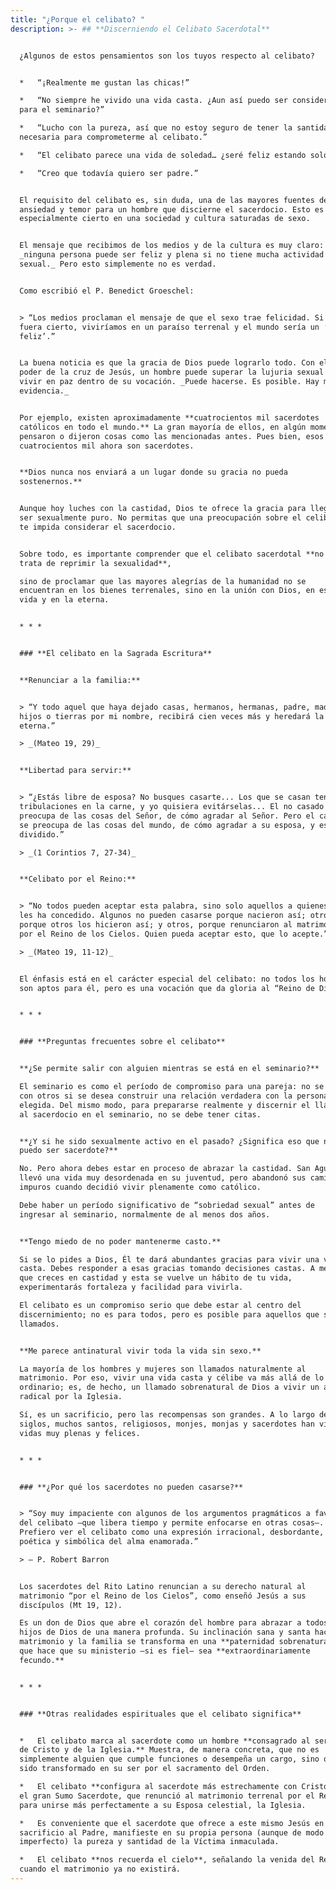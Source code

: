 ```yaml
---
title: "¿Porque el celibato? "
description: >- ## **Discerniendo el Celibato Sacerdotal**


  ¿Algunos de estos pensamientos son los tuyos respecto al celibato?


  *   “¡Realmente me gustan las chicas!”

  *   “No siempre he vivido una vida casta. ¿Aun así puedo ser considerado
  para el seminario?”

  *   “Lucho con la pureza, así que no estoy seguro de tener la santidad
  necesaria para comprometerme al celibato.”

  *   “El celibato parece una vida de soledad… ¿seré feliz estando solo?”

  *   “Creo que todavía quiero ser padre.”


  El requisito del celibato es, sin duda, una de las mayores fuentes de
  ansiedad y temor para un hombre que discierne el sacerdocio. Esto es
  especialmente cierto en una sociedad y cultura saturadas de sexo.


  El mensaje que recibimos de los medios y de la cultura es muy claro:
  _ninguna persona puede ser feliz y plena si no tiene mucha actividad
  sexual._ Pero esto simplemente no es verdad.


  Como escribió el P. Benedict Groeschel:


  > “Los medios proclaman el mensaje de que el sexo trae felicidad. Si esto
  fuera cierto, viviríamos en un paraíso terrenal y el mundo sería un ‘valle
  feliz’.”


  La buena noticia es que la gracia de Dios puede lograrlo todo. Con el
  poder de la cruz de Jesús, un hombre puede superar la lujuria sexual y
  vivir en paz dentro de su vocación. _Puede hacerse. Es posible. Hay mucha
  evidencia._


  Por ejemplo, existen aproximadamente **cuatrocientos mil sacerdotes
  católicos en todo el mundo.** La gran mayoría de ellos, en algún momento,
  pensaron o dijeron cosas como las mencionadas antes. Pues bien, esos
  cuatrocientos mil ahora son sacerdotes.


  **Dios nunca nos enviará a un lugar donde su gracia no pueda
  sostenernos.**


  Aunque hoy luches con la castidad, Dios te ofrece la gracia para llegar a
  ser sexualmente puro. No permitas que una preocupación sobre el celibato
  te impida considerar el sacerdocio.


  Sobre todo, es importante comprender que el celibato sacerdotal **no se
  trata de reprimir la sexualidad**,

  sino de proclamar que las mayores alegrías de la humanidad no se
  encuentran en los bienes terrenales, sino en la unión con Dios, en esta
  vida y en la eterna.


  * * *


  ### **El celibato en la Sagrada Escritura**


  **Renunciar a la familia:**


  > “Y todo aquel que haya dejado casas, hermanos, hermanas, padre, madre,
  hijos o tierras por mi nombre, recibirá cien veces más y heredará la vida
  eterna.”

  > _(Mateo 19, 29)_


  **Libertad para servir:**


  > “¿Estás libre de esposa? No busques casarte... Los que se casan tendrán
  tribulaciones en la carne, y yo quisiera evitárselas... El no casado se
  preocupa de las cosas del Señor, de cómo agradar al Señor. Pero el casado
  se preocupa de las cosas del mundo, de cómo agradar a su esposa, y está
  dividido.”

  > _(1 Corintios 7, 27-34)_


  **Celibato por el Reino:**


  > “No todos pueden aceptar esta palabra, sino solo aquellos a quienes se
  les ha concedido. Algunos no pueden casarse porque nacieron así; otros,
  porque otros los hicieron así; y otros, porque renunciaron al matrimonio
  por el Reino de los Cielos. Quien pueda aceptar esto, que lo acepte.”

  > _(Mateo 19, 11-12)_


  El énfasis está en el carácter especial del celibato: no todos los hombres
  son aptos para él, pero es una vocación que da gloria al “Reino de Dios.”


  * * *


  ### **Preguntas frecuentes sobre el celibato**


  **¿Se permite salir con alguien mientras se está en el seminario?**

  El seminario es como el período de compromiso para una pareja: no se sale
  con otros si se desea construir una relación verdadera con la persona
  elegida. Del mismo modo, para prepararse realmente y discernir el llamado
  al sacerdocio en el seminario, no se debe tener citas.


  **¿Y si he sido sexualmente activo en el pasado? ¿Significa eso que no
  puedo ser sacerdote?**

  No. Pero ahora debes estar en proceso de abrazar la castidad. San Agustín
  llevó una vida muy desordenada en su juventud, pero abandonó sus caminos
  impuros cuando decidió vivir plenamente como católico.

  Debe haber un período significativo de “sobriedad sexual” antes de
  ingresar al seminario, normalmente de al menos dos años.


  **Tengo miedo de no poder mantenerme casto.**

  Si se lo pides a Dios, Él te dará abundantes gracias para vivir una vida
  casta. Debes responder a esas gracias tomando decisiones castas. A medida
  que creces en castidad y esta se vuelve un hábito de tu vida,
  experimentarás fortaleza y facilidad para vivirla.

  El celibato es un compromiso serio que debe estar al centro del
  discernimiento; no es para todos, pero es posible para aquellos que son
  llamados.


  **Me parece antinatural vivir toda la vida sin sexo.**

  La mayoría de los hombres y mujeres son llamados naturalmente al
  matrimonio. Por eso, vivir una vida casta y célibe va más allá de lo
  ordinario; es, de hecho, un llamado sobrenatural de Dios a vivir un amor
  radical por la Iglesia.

  Sí, es un sacrificio, pero las recompensas son grandes. A lo largo de los
  siglos, muchos santos, religiosos, monjes, monjas y sacerdotes han vivido
  vidas muy plenas y felices.


  * * *


  ### **¿Por qué los sacerdotes no pueden casarse?**


  > “Soy muy impaciente con algunos de los argumentos pragmáticos a favor
  del celibato —que libera tiempo y permite enfocarse en otras cosas—.
  Prefiero ver el celibato como una expresión irracional, desbordante,
  poética y simbólica del alma enamorada.”

  > — P. Robert Barron


  Los sacerdotes del Rito Latino renuncian a su derecho natural al
  matrimonio “por el Reino de los Cielos”, como enseñó Jesús a sus
  discípulos (Mt 19, 12).

  Es un don de Dios que abre el corazón del hombre para abrazar a todos los
  hijos de Dios de una manera profunda. Su inclinación sana y santa hacia el
  matrimonio y la familia se transforma en una **paternidad sobrenatural**,
  que hace que su ministerio —si es fiel— sea **extraordinariamente
  fecundo.**


  * * *


  ### **Otras realidades espirituales que el celibato significa**


  *   El celibato marca al sacerdote como un hombre **consagrado al servicio
  de Cristo y de la Iglesia.** Muestra, de manera concreta, que no es
  simplemente alguien que cumple funciones o desempeña un cargo, sino que ha
  sido transformado en su ser por el sacramento del Orden.

  *   El celibato **configura al sacerdote más estrechamente con Cristo**,
  el gran Sumo Sacerdote, que renunció al matrimonio terrenal por el Reino y
  para unirse más perfectamente a su Esposa celestial, la Iglesia.

  *   Es conveniente que el sacerdote que ofrece a este mismo Jesús en
  sacrificio al Padre, manifieste en su propia persona (aunque de modo
  imperfecto) la pureza y santidad de la Víctima inmaculada.

  *   El celibato **nos recuerda el cielo**, señalando la venida del Reino,
  cuando el matrimonio ya no existirá.
---
```

